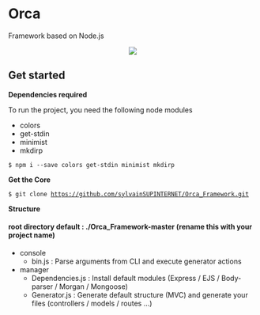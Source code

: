 # Orca

Framework based on Node.js

<p align="center">
  <img src="https://amaskiphire.s3-eu-west-1.amazonaws.com/uploads/amawaste/ORCA/ORCA-LOGO-in-isolation.png">
</p>

<h2>Get started</h2>

**Dependencies required**

<p> To run the project, you need the following node modules</p>
<ul>
  <li>colors</li>
  <li>get-stdin</li>
  <li>minimist</li>
  <li>mkdirp</li>
</ul>

<code>$ npm i --save colors get-stdin minimist mkdirp</code>


**Get the Core**

<code>$ git clone https://github.com/sylvainSUPINTERNET/Orca_Framework.git</code>

**Structure**
<h4>root directory default : ./Orca_Framework-master (rename this with your project name) </h4>
<ul>
  <li>console
    <ul>
      <li>bin.js : Parse arguments from CLI and execute generator actions</li>
    </ul> 
  </li>
  
   <li>manager
    <ul>
      <li>Dependencies.js : Install default modules (Express / EJS / Body-parser / Morgan / Mongoose) </li>
      <li>Generator.js : Generate default structure (MVC) and generate your files (controllers / models / routes ...) </li>
    </ul> 
  </li>
</ul>
